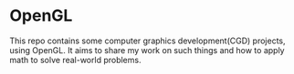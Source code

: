 # OpenGL

This repo contains some computer graphics development(CGD) projects, using OpenGL.
It aims to share my work on such things and how to apply math to solve real-world problems.
